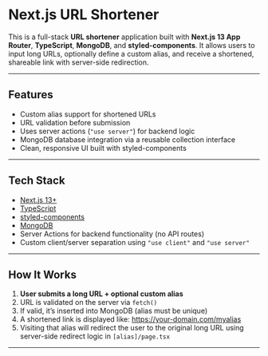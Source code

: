 # Next.js URL Shortener

This is a full-stack **URL shortener** application built with **Next.js 13 App Router**, **TypeScript**, **MongoDB**, and **styled-components**. It allows users to input long URLs, optionally define a custom alias, and receive a shortened, shareable link with server-side redirection.

---

## Features

- Custom alias support for shortened URLs
- URL validation before submission
- Uses server actions (`"use server"`) for backend logic
- MongoDB database integration via a reusable collection interface
- Clean, responsive UI built with styled-components

---

## Tech Stack

- [Next.js 13+](https://nextjs.org/)
- [TypeScript](https://www.typescriptlang.org/)
- [styled-components](https://styled-components.com/)
- [MongoDB](https://www.mongodb.com/)
- Server Actions for backend functionality (no API routes)
- Custom client/server separation using `"use client"` and `"use server"`

---

## How It Works

1. **User submits a long URL + optional custom alias**
2. URL is validated on the server via `fetch()`
3. If valid, it’s inserted into MongoDB (alias must be unique)
4. A shortened link is displayed like:
https://your-domain.com/myalias
5. Visiting that alias will redirect the user to the original long URL using server-side redirect logic in `[alias]/page.tsx`

---
